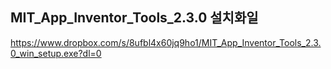 ## MIT_App_Inventor_Tools_2.3.0 설치화일
https://www.dropbox.com/s/8ufbl4x60jq9ho1/MIT_App_Inventor_Tools_2.3.0_win_setup.exe?dl=0

